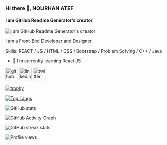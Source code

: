 ### Hi there 👋, NOURHAN ATEF
#### I am GitHub Readme Generator's creator
![I am GitHub Readme Generator's creator](https://arturssmirnovs.github.io/github-profile-readme-generator/images/banner.png)

I am a Front-End Developer and Designer.

Skills: REACT / JS / HTML / CSS / Bootstrap / Problem Solving / C++ / Java

- 🌱 I’m currently learning React JS 


[<img src='https://cdn.jsdelivr.net/npm/simple-icons@3.0.1/icons/github.svg' alt='github' height='40'>](https://github.com/Nourhaan-Atef)  [<img src='https://cdn.jsdelivr.net/npm/simple-icons@3.0.1/icons/linkedin.svg' alt='linkedin' height='40'>](https://www.linkedin.com/in/https://www.linkedin.com/in/nourhan-atef-54630b1b1//)  [<img src='https://cdn.jsdelivr.net/npm/simple-icons@3.0.1/icons/twitter.svg' alt='twitter' height='40'>](https://twitter.com/https://twitter.com/AtefNoury)  

[![trophy](https://github-profile-trophy.vercel.app/?username=Nourhaan-Atef)](https://github.com/ryo-ma/github-profile-trophy)

[![Top Langs](https://github-readme-stats.vercel.app/api/top-langs/?username=Nourhaan-Atef)](https://github.com/anuraghazra/github-readme-stats)

![GitHub stats](https://github-readme-stats.vercel.app/api?username=Nourhaan-Atef&show_icons=true)  

![GitHub Activity Graph](https://activity-graph.herokuapp.com/graph?username=Nourhaan-Atef)  

![GitHub streak stats](https://github-readme-streak-stats.herokuapp.com/?user=Nourhaan-Atef)  

![Profile views](https://gpvc.arturio.dev/Nourhaan-Atef)  
